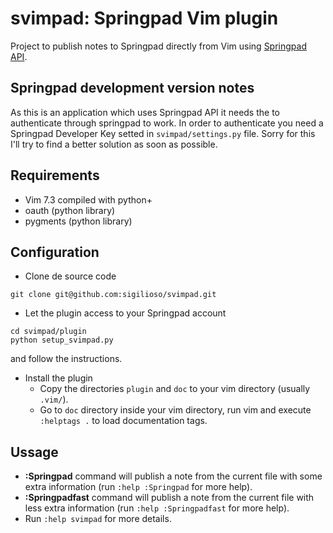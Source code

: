 # svimpad: Springpad Vim plugin

Project to publish notes to Springpad directly from Vim using
[Springpad API](http://springpadit.com/developers/).

## Springpad development version notes

As this is an application which uses Springpad API it needs the to
authenticate through springpad to work. In order to authenticate you need
a Springpad Developer Key setted in `svimpad/settings.py` file. Sorry for
this I'll try to find a better solution as soon as possible.

## Requirements

- Vim 7.3 compiled with python+
- oauth (python library)
- pygments (python library)

## Configuration

- Clone de source code

```
git clone git@github.com:sigilioso/svimpad.git
```

- Let the plugin access to your Springpad account

```
cd svimpad/plugin
python setup_svimpad.py
```
and follow the instructions.

- Install the plugin
    - Copy the directories `plugin` and `doc` to your vim directory (usually
    `.vim/`).
    - Go to `doc` directory inside your vim directory, run vim and execute
    `:helptags .` to load documentation tags.

## Ussage

- **:Springpad** command will publish a note from the current file with some extra
information (run `:help :Springpad` for more help).
- **:Springpadfast** command will publish a note from the current file with less
extra information (run `:help :Springpadfast` for more help).
- Run `:help svimpad` for more details.

